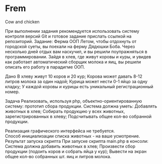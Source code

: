 # Frem
Cow and chicken

При выполнении задания рекомендуется использовать систему контроля версий Git и готовое задание прислать ссылкой на репозиторий.
Задание: Ферма ООП
Летом, чтобы отдохнуть от городской суеты, вы поехали на ферму Дядюшки Боба. Через несколько дней отдых вам наскучил, и вы решили поупражняться в программировании. Зайдя в хлев, где живут коровы и куры, и увидев как работает автоматический сборщик молока и яиц, вы решили описать его работу в парадигме ООП.

Дано
В хлеву живут 10 коров и 20 кур;
Корова может давать 8-12 литров молока за один надой;
Курица может нести 0-1 яйцо за одну кладку;
У каждой коровы и курицы есть уникальный регистрационный номер.

Задача
Реализовать, используя php, объектно-ориентированную систему: прототип сбора продукции. 
Система должна уметь:
Добавлять животных в хлев;
Собирать продукцию у всех животных, зарегистрированных в хлеву;
Подсчитывать общее кол-во собранной продукции.

Реализация графического интерфейса не требуется.  
Способ инициализации списка животных - на ваше усмотрение.
Результат запуска скрипта
При запуске скрипта main.php в консоли:
Система должна добавить животных в хлев;
Произвести сбор продукции (подоить коров и собрать яйца у кур);
Вывести на экран общее кол-во собранных шт. яиц и литров молока.
